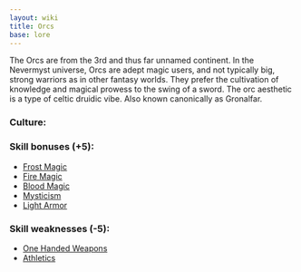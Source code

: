 ```yaml
---
layout: wiki
title: Orcs
base: lore
---
```


The Orcs are from the 3rd and thus far unnamed continent. In the Nevermyst universe, Orcs are adept
magic users, and not typically big, strong warriors as in other fantasy worlds. They prefer the
cultivation of knowledge and magical prowess to the swing of a sword. The orc aesthetic is a type of
celtic druidic vibe. Also known canonically as Gronalfar.

### Culture:

### Skill bonuses (+5):

- [Frost Magic](/wiki/frost-magic)
- [Fire Magic](/wiki/fire-magic)
- [Blood Magic](/wiki/blood-magic)
- [Mysticism](/wiki/mysticism)
- [Light Armor](/wiki/light-armor)
 
### Skill weaknesses (-5):

- [One Handed Weapons](/wiki/one-hand)
- [Athletics](/wiki/athletics)
